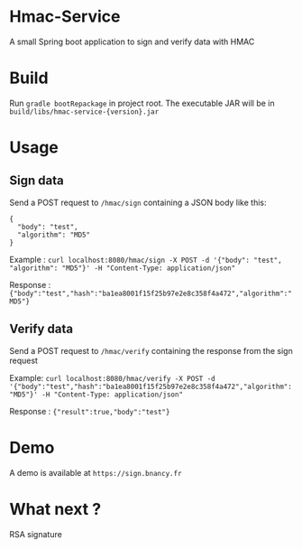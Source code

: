 # Hmac-Service
A small Spring boot application to sign and verify data with HMAC

# Build

Run `gradle bootRepackage` in project root. The executable JAR will be in `build/libs/hmac-service-{version}.jar`

# Usage

## Sign data
Send a POST request to `/hmac/sign` containing a JSON body like this: 
```
{
  "body": "test",
  "algorithm": "MD5"
}
```
Example : `curl localhost:8080/hmac/sign -X POST -d '{"body": "test", "algorithm": "MD5"}' -H "Content-Type: application/json"`

Response : `{"body":"test","hash":"ba1ea8001f15f25b97e2e8c358f4a472","algorithm":"MD5"}`

## Verify data

Send a POST request to `/hmac/verify` containing the response from the sign request

Example: `curl localhost:8080/hmac/verify -X POST -d '{"body":"test","hash":"ba1ea8001f15f25b97e2e8c358f4a472","algorithm":"MD5"}' -H "Content-Type: application/json"`

Response : `{"result":true,"body":"test"}`


# Demo

A demo is available at `https://sign.bnancy.fr`

# What next ?
RSA signature
